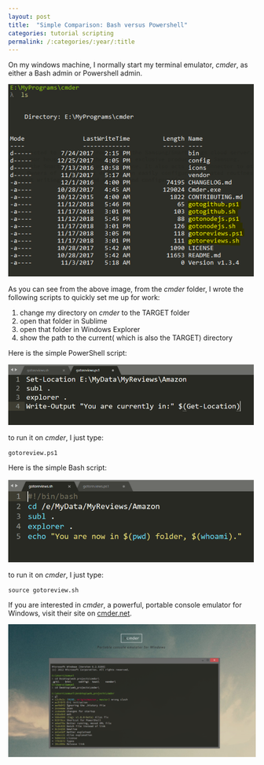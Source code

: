 ```yaml
---
layout: post
title:  "Simple Comparison: Bash versus Powershell"
categories: tutorial scripting
permalink: /:categories/:year/:title
---
```


On my windows machine, I normally start my terminal emulator, _cmder_, as either a Bash admin or Powershell admin. 

<img src="/assets/images/tutorials/cmderinit.png" width="500px"/>

As you can see from the above image, from the _cmder_ folder, I wrote the following scripts to quickly set me up for work:
1. change my directory on _cmder_ to the TARGET folder
2. open that folder in Sublime
3. open that folder in Windows Explorer
4. show the path to the current( which is also the TARGET) directory 

Here is the simple PowerShell script:

<img src="/assets/images/tutorials/gotoreviewps1.png" width="500px"/>

to run it on _cmder_, I just type:
```
gotoreview.ps1
```

Here is the simple Bash script:

<img src="/assets/images/tutorials/gotoreviewsh.png" width="500px"/>

to run it on _cmder_, I just type:
```
source gotoreview.sh
```

If you are interested in _cmder_, a powerful, portable console emulator for Windows, visit their site on [cmder.net](http://cmder.net/). 


<img src="/assets/images/tutorials/cmderdotnet.png"/>
